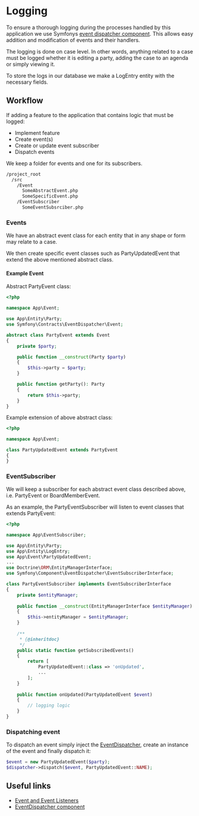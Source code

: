 # Logging

To ensure a thorough logging during the processes
handled by this application we use Symfonys
[event dispatcher component](https://symfony.com/doc/current/components/event_dispatcher.html).
This allows easy addition and modification of events and their handlers.

The logging is done on case level.
In other words, anything related to a case must be logged
whether it is editing a party, adding the case to an agenda or simply viewing it.

To store the logs in our database we make a LogEntry entity
with the necessary fields.

## Workflow

If adding a feature to the application that contains logic
that must be logged:

* Implement feature
* Create event(s)
* Create or update event subscriber
* Dispatch events

We keep a folder for events and one for its subscribers.

```sh
/project_root
  /src
    /Event
      SomeAbstractEvent.php
      SomeSpecificEvent.php
    /EventSubscriber
      SomeEventSubsrciber.php
```

### Events

We have an abstract event class for each entity
that in any shape or form may relate to a case.

We then create specific event classes such as PartyUpdatedEvent
that extend the above mentioned abstract class.

#### Example Event

Abstract PartyEvent class:

```php
<?php

namespace App\Event;

use App\Entity\Party;
use Symfony\Contracts\EventDispatcher\Event;

abstract class PartyEvent extends Event
{
    private $party;

    public function __construct(Party $party)
    {
        $this->party = $party;
    }

    public function getParty(): Party
    {
        return $this->party;
    }
}
```

Example extension of above abstract class:

```php
<?php

namespace App\Event;

class PartyUpdatedEvent extends PartyEvent
{
}
```

### EventSubscriber

We will keep a subscriber for each abstract event class described above,
i.e. PartyEvent or BoardMemberEvent.

As an example, the PartyEventSubscriber will listen to
event classes that extends PartyEvent:

```php
<?php

namespace App\EventSubscriber;

use App\Entity\Party;
use App\Entity\LogEntry;
use App\Event\PartyUpdatedEvent;
...
use Doctrine\ORM\EntityManagerInterface;
use Symfony\Component\EventDispatcher\EventSubscriberInterface;

class PartyEventSubscriber implements EventSubscriberInterface
{
    private $entityManager;
    
    public function __construct(EntityManagerInterface $entityManager)
    {
        $this->entityManager = $entityManager;
    }
    
    /**
     * {@inheritdoc}
     */
    public static function getSubscribedEvents()
    {
        return [
            PartyUpdatedEvent::class => 'onUpdated',
            ...
        ];
    }
    
    public function onUpdated(PartyUpdatedEvent $event)
    {
        // logging logic
    }
}
```

### Dispatching event

To dispatch an event simply inject the
[EventDispatcher](https://github.com/symfony/symfony/blob/5.2/src/Symfony/Component/EventDispatcher/EventDispatcher.php),
create an instance of the event and finally dispatch it:

```php
$event = new PartyUpdatedEvent($party);
$dispatcher->dispatch($event, PartyUpdatedEvent::NAME);
```

## Useful links

* [Event and Event Listeners](https://symfony.com/doc/current/event_dispatcher.html)
* [EventDispatcher component](https://symfony.com/doc/current/components/event_dispatcher.html)
